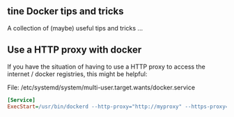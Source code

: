 tine Docker tips and tricks
---

A collection of (maybe) useful tips and tricks ...

## Use a HTTP proxy with docker

If you have the situation of having to use a HTTP proxy to access the internet / docker registries, this might be helpful:

File: /etc/systemd/system/multi-user.target.wants/docker.service

~~~ ini
[Service]
ExecStart=/usr/bin/dockerd --http-proxy="http://myproxy" --https-proxy="http://myproxy" -H fd:// --containerd=/run/containerd/containerd.sock
~~~
